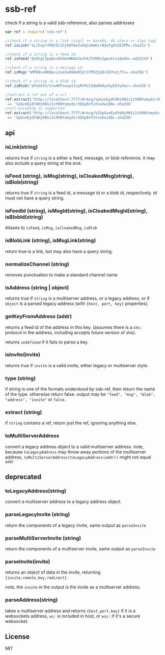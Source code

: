 # ssb-ref

check if a string is a valid ssb-reference, also parses addresses

``` js
var ref = require('ssb-ref')

//check if a string is a link (sigil ++ base64, 44 chars ++ algo tag)
ref.isLink('%Lihvp+fMdt5CihjbOY6eZc0qCe0eKsrN2wfgXV2E3PM=.sha25s')

//check if a string is a feed id
ref.isFeed('@nUtgCIpqOsv6k5mnWKA4JeJVkJTd9Oz2gmv6rojQeXU=.ed25519')

//check if a string is a message id
ref.isMsg('%MPB9vxHO0pvi2ve2wh6Do05ZrV7P6ZjUQ+IEYnzLfTs=.sha256')

//check if a string is a blob id
ref.isBlob('&Pe5kTo/V/w4MToasp1IuyMrMcCkQwDOdyzbyD5fy4ac=.sha256')

//extract a ref out of a url
ref.extract('http://localhost:7777/#/msg/%pGzeEydYdHjKW1iIchR0Yumydsr3QSp8+FuYcwVwi8Q=.sha256?foo=bar')
 == '%pGzeEydYdHjKW1iIchR0Yumydsr3QSp8+FuYcwVwi8Q=.sha256'
//url-encoding is supported
ref.extract('http://localhost:7777/#/msg/%25pGzeEydYdHjKW1iIchR0Yumydsr3QSp8%2BFuYcwVwi8Q%3D.sha256?foo=bar')
 == '%pGzeEydYdHjKW1iIchR0Yumydsr3QSp8+FuYcwVwi8Q=.sha256'
```

## api

### isLink(string)

returns true if `string` is a either a feed, message, or blob reference.
it may also include a query string at the end.

### isFeed (string), isMsg(string), isCloakedMsg(string), isBlob(string)

returns true if `string` is a feed id, a message id or a blob id,
respectively. id must not have a query string.

### isFeedId (string), isMsgId(string), isCloakedMsgId(string), isBlobId(string)

Aliases to `isFeed`, `isMsg`, `isCloakedMsg`, `isBlob`

### isBlobLink (string), isMsgLink(string)

return true is a link, but may also have a query string.

### normalizeChannel (string)

removes punctuation to make a standard channel name

### isAddress (string | object)

returns true if `string` is a multiserver address,
or a legacy address, or if `object` is a parsed legacy address
(with `{host, port, key}` properties).

### getKeyFromAddress (addr)

returns a feed id of the address in this key.
(assumes there is a `shs:` protocol in the address,
including accepts future version of shs).

returns `undefined` if it fails to parse a key.

### isInvite(invite)

returns true if `invite` is a valid invite, either legacy or
multiserver style.

### type (string)

if string is one of the formats understood by ssb-ref, then
return the name of the type. otherwise return false.
output may be `"feed", "msg", "blob", "address", "invite"` or `false`.

### extract (string)

if `string` contains a ref, return just the ref,
ignoring anything else.


### toMultiServerAddress

convert a legacy address object to a valid multiserver address.
note, because `toLegacyAddress` may throw away portions of the
multiserver address, `toMultiServerAddress(toLegacyAddress(addr))`
might not equal `addr`

## deprecated

### toLegacyAddress(string)

convert a multiserver address to a legacy address object.


### parseLegacyInvite (string)

return the components of a legacy invite, same output
as `parseInvite`

### parseMultiServerInvite (string)

return the components of a multiserver invite, same output
as `parseInvite`

### parseInvite(invite)

returns an object of data in the invite, returning `{invite,remote,key,redirect}`.

note, the `invite` in the output is the invite as a multiserver
address.

### parseAddress(string)

takes a multiserver address and returns `{host,port,key}`
if it is a websockets address, `ws:` is included in host,
or `wss:` if it's a secure websocket.

## License

MIT

